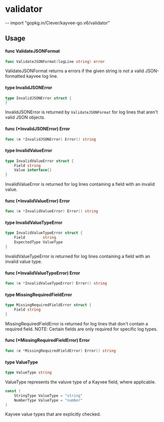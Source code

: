 # validator
--
    import "gopkg.in/Clever/kayvee-go.v6/validator"


## Usage

#### func  ValidateJSONFormat

```go
func ValidateJSONFormat(logLine string) error
```
ValidateJSONFormat returns a errors if the given string is not a valid
JSON-formatted kayvee log line.

#### type InvalidJSONError

```go
type InvalidJSONError struct {
}
```

InvalidJSONError is returned by `ValidateJSONFormat` for log lines that aren't
valid JSON objects.

#### func (*InvalidJSONError) Error

```go
func (e *InvalidJSONError) Error() string
```

#### type InvalidValueError

```go
type InvalidValueError struct {
	Field string
	Value interface{}
}
```

InvalidValueError is returned for log lines containing a field with an invalid
value.

#### func (*InvalidValueError) Error

```go
func (e *InvalidValueError) Error() string
```

#### type InvalidValueTypeError

```go
type InvalidValueTypeError struct {
	Field        string
	ExpectedType ValueType
}
```

InvalidValueTypeError is returned for log lines containing a field with an
invalid value type.

#### func (*InvalidValueTypeError) Error

```go
func (e *InvalidValueTypeError) Error() string
```

#### type MissingRequiredFieldError

```go
type MissingRequiredFieldError struct {
	Field string
}
```

MissingRequiredFieldError is returned for log lines that don't contain a
required field. NOTE: Certain fields are only required for specific log types.

#### func (*MissingRequiredFieldError) Error

```go
func (e *MissingRequiredFieldError) Error() string
```

#### type ValueType

```go
type ValueType string
```

ValueType represents the valuve type of a Kayvee field, where applicable.

```go
const (
	StringType ValueType = "string"
	NumberType ValueType = "number"
)
```
Kayvee value types that are explicitly checked.
